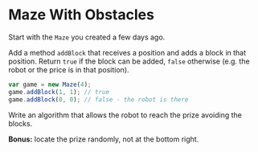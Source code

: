 # Maze With Obstacles

Start with the `Maze` you created a few days ago.

Add a method `addBlock` that receives a position and adds a block in that position. Return `true` if the block can be added, `false` otherwise (e.g. the robot or the price is in that position).

```javascript
var game = new Maze(4);
game.addBlock(1, 1); // true
game.addBlock(0, 0); // false - the robot is there
```

Write an algorithm that allows the robot to reach the prize avoiding the blocks.

**Bonus:** locate the prize randomly, not at the bottom right.
